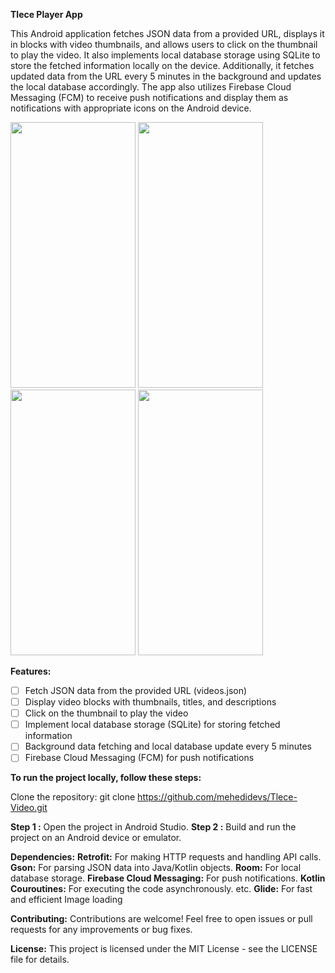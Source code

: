 **Tlece Player App**

This Android application fetches JSON data from a provided URL, displays it in blocks with video thumbnails, and allows users to click on the thumbnail to play the video. It also implements local database storage using SQLite to store the fetched information locally on the device. Additionally, it fetches updated data from the URL every 5 minutes in the background and updates the local database accordingly. The app also utilizes Firebase Cloud Messaging (FCM) to receive push notifications and display them as notifications with appropriate icons on the Android device.

<img src="https://firebasestorage.googleapis.com/v0/b/videocallapp-1bb92.appspot.com/o/telece%2FScreenshot_20240511_142553.png?alt=media&token=8e1fba90-7f1e-4af3-9c24-ec1e90ad3713" width="200" height="425" /> <img src="https://firebasestorage.googleapis.com/v0/b/videocallapp-1bb92.appspot.com/o/telece%2FScreenshot_20240511_142608.png?alt=media&token=69ef95fe-df19-459d-a76c-fd750549bff3" width="200" height="425" /> <img src="https://firebasestorage.googleapis.com/v0/b/videocallapp-1bb92.appspot.com/o/telece%2FScreenshot_20240511_142620.png?alt=media&token=96b9ae9c-e625-4cdd-8eb6-b1a6756e34e6" width="200" height="425" /> <img src="https://firebasestorage.googleapis.com/v0/b/videocallapp-1bb92.appspot.com/o/telece%2FScreenshot_20240511_142638.png?alt=media&token=b9c4ec96-8fe1-4e52-825b-31c1ee71dcfd" width="200" height="425" />





**Features:**
 - [ ]  Fetch JSON data from the provided URL (videos.json)
 - [ ] Display video blocks with thumbnails, titles, and descriptions
 - [ ] Click on the thumbnail to play the video
 - [ ] Implement local database storage (SQLite) for storing fetched information
 - [ ] Background data fetching and local database update every 5 minutes
 - [ ] Firebase Cloud Messaging (FCM) for push notifications

**To run the project locally, follow these steps:**

Clone the repository: git clone  https://github.com/mehedidevs/Tlece-Video.git 

**Step 1 :** Open the project in Android Studio.
**Step 2 :** Build and run the project on an Android device or emulator.

**Dependencies:**
**Retrofit:** For making HTTP requests and handling API calls.
**Gson:** For parsing JSON data into Java/Kotlin objects.
**Room:** For local database storage.
**Firebase Cloud Messaging:** For push notifications.
**Kotlin Couroutines:** For  executing the code asynchronously. etc.
**Glide:** For fast and efficient Image loading 

**Contributing:**
Contributions are welcome! Feel free to open issues or pull requests for any improvements or bug fixes.

**License:**
This project is licensed under the MIT License - see the LICENSE file for details.
